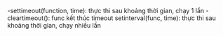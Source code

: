<!-- settimeout(), setinterval() -->
-settimeout(function, time): thực thi sau khoảng thời gian, chạy 1 lần
-cleartimeout(): func kết thúc timeout
setinterval(func, time): thực thi sau khoảng thời gian, chạy nhiều lần